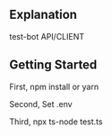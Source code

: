 ## Explanation

test-bot API/CLIENT

## Getting Started
First, 
npm install
or
yarn

Second,
Set .env

Third,
npx ts-node test.ts

